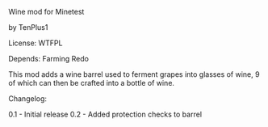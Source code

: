 Wine mod for Minetest

by TenPlus1

License: WTFPL

Depends: Farming Redo

This mod adds a wine barrel used to ferment grapes into glasses of wine, 9 of which can then be crafted into a bottle of wine.

Changelog:

0.1 - Initial release
0.2 - Added protection checks to barrel